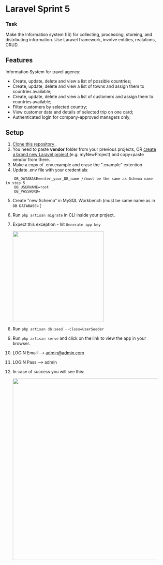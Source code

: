 # Laravel Sprint 5

### Task

Make the Information system (IS) for collecting, processing, storeing, and distributing information. Use Laravel framework, involve entities, realations, CRUD.


## Features


Information System for travel agency:
- Create, update, delete and view a list of possible countries;
- Create, update, delete and view a list of towns and assign them to countries available;
- Create, update, delete and view a list of customers and assign them to countries available;
- Filter customers by selected country;
- View customer data and details of selected trip on one card;
- Authenticated login for company-approved managers only;

## Setup

1. [Clone this repository ](https://github.com/giezele/Laravel-Sprint5.git).
2. You need to paste **vendor** folder from your previous projects, OR [create a brand new Laravel project ](https://laravel.com/docs/8.x/installation) (e.g. myNewProject) and copy+paste vendor from there.
3. Make a copy of .env.example and erase the ".example" extention.
4. Update .env file with your credentials:
```
    DB_DATABASE=enter_your_DB_name //must be the same as Schema name in step 5  
    DB_USERNAME=root
    DB_PASSWORD=
```
5. Create "new Schema" in MySQL Workbench (must be same name as in  `DB DATABASE=` )
6. Run `php artisan migrate` in CLI inside your project.
7. Expect this exception - hit `Generate app key`

    <img src="https://user-images.githubusercontent.com/26652268/100551382-b8111380-3288-11eb-8c06-22faf5704ae2.png" width="300">

8. Run `php artisan db:seed --class=UserSeeder`
9. Run `php artisan serve` and click on the link to view the app in your browser.
10. LOGIN Email --> admin@admin.com
11. LOGIN Pass --> admin
12. In case of success you will see this:

    <img src="https://user-images.githubusercontent.com/26652268/100551481-82205f00-3289-11eb-91dc-99dd234499a4.png" width="600">

